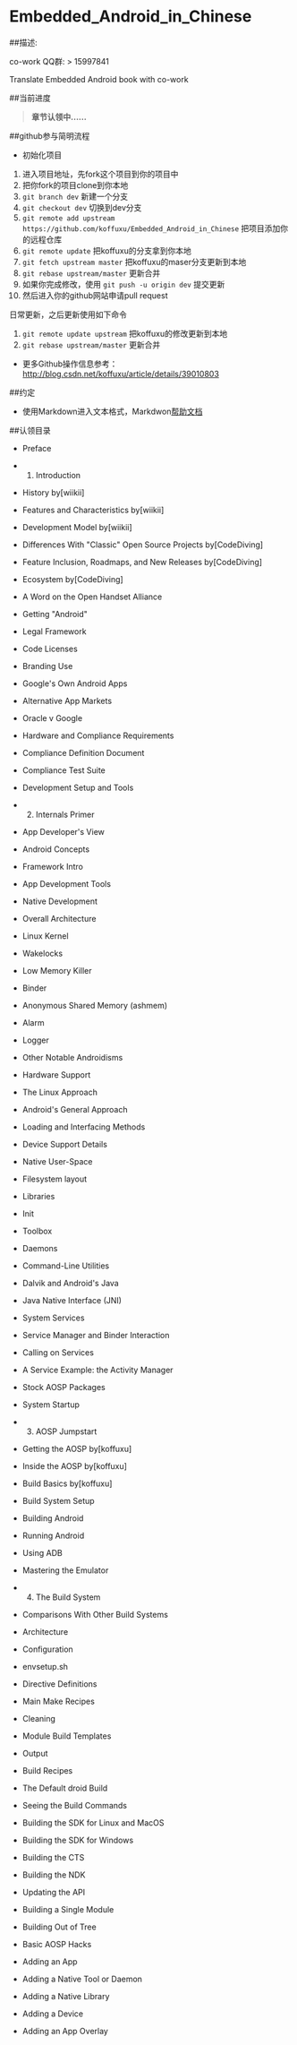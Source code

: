 Embedded_Android_in_Chinese
===========================



##描述:

co-work QQ群: > 15997841

Translate Embedded Android book with co-work


##当前进度

> **章节认领中......**


##github参与简明流程

* 初始化项目
1. 进入项目地址，先fork这个项目到你的项目中
2. 把你fork的项目clone到你本地
3. `git branch dev` 新建一个分支
4. `git checkout dev` 切换到dev分支
5. `git remote add upstream https://github.com/koffuxu/Embedded_Android_in_Chinese` 把项目添加你的远程仓库
6. `git remote update` 把koffuxu的分支拿到你本地
7. `git fetch upstream master` 把koffuxu的maser分支更新到本地
8. `git rebase upstream/master` 更新合并
9. 如果你完成修改，使用 `git push -u origin dev` 提交更新
10. 然后进入你的github网站申请pull request

日常更新，之后更新使用如下命令

1. `git remote update upstream`  把koffuxu的修改更新到本地
2. `git rebase upstream/master` 更新合并

* 更多Github操作信息参考：http://blog.csdn.net/koffuxu/article/details/39010803

##约定

* 使用Markdown进入文本格式，Markdwon[帮助文档](<https://help.github.com/articles/markdown-basics>)
  

##认领目录

* Preface
* 1. Introduction  
 * History      by[wiikii]
 * Features and Characteristics         by[wiikii] 
 * Development Model            by[wiikii]
 * Differences With "Classic" Open Source Projects      by[CodeDiving]
 * Feature Inclusion, Roadmaps, and New Releases        by[CodeDiving]
 * Ecosystem    by[CodeDiving]
 * A Word on the Open Handset Alliance 
 * Getting "Android" 
 * Legal Framework 
 * Code Licenses 
 * Branding Use 
 * Google's Own Android Apps 
 * Alternative App Markets 
 * Oracle v Google 
 * Hardware and Compliance Requirements 
 * Compliance Definition Document 
 * Compliance Test Suite 
 * Development Setup and Tools 

* 2. Internals Primer
 * App Developer's View 
 * Android Concepts 
 * Framework Intro 
 * App Development Tools 
 * Native Development 
 * Overall Architecture 
 * Linux Kernel 
 * Wakelocks 
 * Low Memory Killer 
 * Binder 
 * Anonymous Shared Memory (ashmem) 
 * Alarm 
 * Logger 
 * Other Notable Androidisms 
 * Hardware Support 
 * The Linux Approach 
 * Android's General Approach 
 * Loading and Interfacing Methods 
 * Device Support Details 
 * Native User-Space 
 * Filesystem layout 
 * Libraries 
 * Init 
 * Toolbox 
 * Daemons 
 * Command-Line Utilities 
 * Dalvik and Android's Java 
 * Java Native Interface (JNI) 
 * System Services 
 * Service Manager and Binder Interaction 
 * Calling on Services 
 * A Service Example: the Activity Manager 
 * Stock AOSP Packages 
 * System Startup 

* 3. AOSP Jumpstart 
 * Getting the AOSP      by[koffuxu] 
 * Inside the AOSP       by[koffuxu]
 * Build Basics          by[koffuxu]
 * Build System Setup 
 * Building Android 
 * Running Android 
 * Using ADB 
 * Mastering the Emulator 

* 4. The Build System
 * Comparisons With Other Build Systems 
 * Architecture 
 * Configuration 
 * envsetup.sh 
 * Directive Definitions
 * Main Make Recipes 
 * Cleaning 
 * Module Build Templates 
 * Output 
 * Build Recipes 
 * The Default droid Build 
 * Seeing the Build Commands 
 * Building the SDK for Linux and MacOS 
 * Building the SDK for Windows 
 * Building the CTS 
 * Building the NDK 
 * Updating the API 
 * Building a Single Module 
 * Building Out of Tree 
 * Basic AOSP Hacks 
 * Adding an App 
 * Adding a Native Tool or Daemon 
 * Adding a Native Library 
 * Adding a Device 
 * Adding an App Overlay
